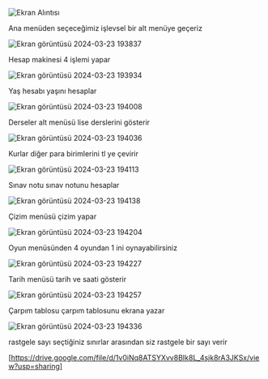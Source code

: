 
![Ekran Alıntısı](https://github.com/Archerprooo/Proje_1/assets/161921350/fab5dd84-cb65-4384-ae9b-d6676b4bc871)

Ana menüden seçeceğimiz işlevsel bir alt menüye geçeriz



![Ekran görüntüsü 2024-03-23 193837](https://github.com/Archerprooo/Proje_1/assets/161921350/c134621e-f64b-432d-b694-587fc19ad5e4)

Hesap makinesi 4 işlemi yapar

![Ekran görüntüsü 2024-03-23 193934](https://github.com/Archerprooo/Proje_1/assets/161921350/0209f07f-32c7-4f09-8f18-94e19af0c272)

Yaş hesabı yaşını hesaplar

![Ekran görüntüsü 2024-03-23 194008](https://github.com/Archerprooo/Proje_1/assets/161921350/1700df30-9283-4793-8a2c-540e55933c59)

Derseler alt menüsü lise derslerini gösterir

![Ekran görüntüsü 2024-03-23 194036](https://github.com/Archerprooo/Proje_1/assets/161921350/c5713180-6a0a-476f-8254-d1901ca24fdf)

Kurlar diğer para birimlerini tl ye çevirir

![Ekran görüntüsü 2024-03-23 194113](https://github.com/Archerprooo/Proje_1/assets/161921350/933eb83f-3537-4463-af32-11569a504e39)

Sınav notu sınav notunu hesaplar

![Ekran görüntüsü 2024-03-23 194138](https://github.com/Archerprooo/Proje_1/assets/161921350/d5f3a4fe-8c85-4283-bf4d-07dc8ba98845)

Çizim menüsü çizim yapar

![Ekran görüntüsü 2024-03-23 194204](https://github.com/Archerprooo/Proje_1/assets/161921350/d4f4ffb1-958b-4782-9a86-70468e063fa1)

Oyun menüsünden 4 oyundan 1 ini oynayabilirsiniz

![Ekran görüntüsü 2024-03-23 194227](https://github.com/Archerprooo/Proje_1/assets/161921350/faccc544-5cd8-4a3a-b731-b93f1631e3d3)

Tarih menüsü tarih ve saati gösterir

![Ekran görüntüsü 2024-03-23 194257](https://github.com/Archerprooo/Proje_1/assets/161921350/22230269-e52e-4af3-b6d6-57f9e2b1f3e7)

Çarpım tablosu çarpım tablosunu ekrana yazar

![Ekran görüntüsü 2024-03-23 194336](https://github.com/Archerprooo/Proje_1/assets/161921350/3899d457-f944-40fc-a4f1-aaf5d1e16481)

rastgele sayı seçtiğiniz sınırlar arasından siz rastgele bir sayı verir


























[https://drive.google.com/file/d/1v0iNq8ATSYXvv8BIk8L_4sjk8rA3JKSx/view?usp=sharing]
